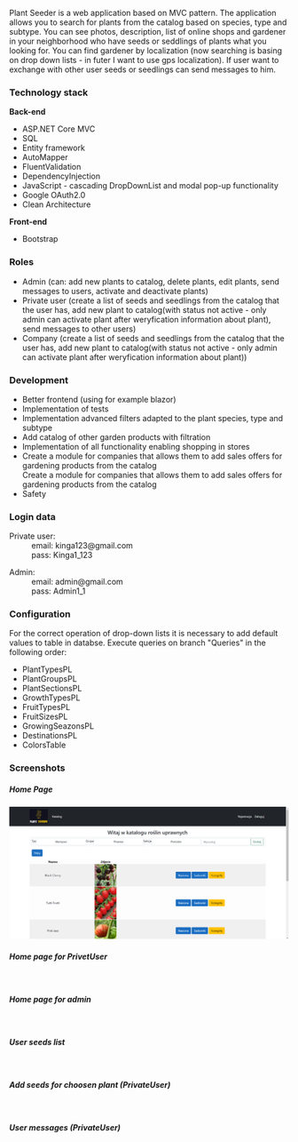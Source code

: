 Plant Seeder is a web application based on MVC pattern. The application allows you to search for plants from the catalog based on species, type and subtype. 
You can see photos, description, list of online shops and gardener in your neighborhood who have seeds or seddlings of plants what you looking for. 
You can find gardener by localization (now searching is basing on drop down lists - in futer I want to use gps localization). If user want to exchange with other user seeds or seedlings can send messages to him.

<h3>Technology stack</h3>
<p><strong>Back-end</strong> </p>
<ul>
  <li>ASP.NET Core MVC</li>
  <li>SQL</li>
  <li> Entity framework</li>
  <li>AutoMapper</li>
  <li>FluentValidation</li>
  <li>DependencyInjection</li>
  <li>JavaScript - cascading DropDownList and modal pop-up functionality</li>
  <li>Google OAuth2.0</li>
  <li>Clean Architecture</li>
 </ul>
 
<p><strong>Front-end</strong> </p>
<ul>
  <li>Bootstrap</li>
 </ul>
  
<h3>Roles</h3>
<ul>
  <li>Admin (can: add new plants to catalog, delete plants, edit plants, send messages to users, activate and deactivate plants)</li>
  <li> Private user (create a list of seeds and seedlings from the catalog that the user has, add new plant to catalog(with status not active - only admin can activate plant after weryfication information about plant), send messages to other users)</li>
  <li>Company (create a list of seeds and seedlings from the catalog that the user has, add new plant to catalog(with status not active - only admin can activate plant after weryfication information about plant))  </li>
</ul>
<h3>Development</h3>
<ul>
<li>Better frontend (using for example blazor)</li>
<li>Implementation of tests</li>
<li>Implementation advanced filters adapted to the plant species, type and subtype</li>
<li>Add catalog of other garden products with filtration</li>
<li>Implementation of all functionality enabling shopping in stores</li>
<li>Create a module for companies that allows them to add sales offers for gardening products from the catalog</li>Create a module for companies that allows them to add sales offers for gardening products from the catalog
<li>Safety</li>
</ul>

<h3>Login data</h3>
<p></p>
<dl>
  <dt>Private user:</dt>
    <dd>email: kinga123@gmail.com</dd>
    <dd>pass: Kinga1_123</dd>
</dl>
<p></p>
<dl>
  <dt>Admin:</dt>
    <dd>email: admin@gmail.com</dd>
    <dd>pass: Admin1_1</dd>
</dl>
<h3>Configuration</h3>
For the correct operation of drop-down lists it is necessary to add default values to table in databse. Execute queries on branch "Queries" in the following order:
<ul>
  <li>PlantTypesPL</li>
  <li>PlantGroupsPL</li>
  <li>PlantSectionsPL</li>
  <li>GrowthTypesPL</li>
  <li>FruitTypesPL</li>
  <li>FruitSizesPL</li>
  <li>GrowingSeazonsPL</li>
  <li>DestinationsPL</li>
  <li>ColorsTable</li>
</ul>
<h3>Screenshots</h3>
<h5>Home Page</h5>
<img src="/VFHCatalogMVC.Web/Screens/Index.png" alt="Strona główna" title="Strona główna">
<h5>Home page for PrivetUser</h5>
<image src"/VFHCatalogMVC.Web/Screens/IndexPrivateUser.png">
<h5>Home page for admin</h5>
<image src"/VFHCatalogMVC.Web/Screens/IndexAdmin.png">  
<h5>User seeds list</h5>
<image src"/VFHCatalogMVC.Web/Screens/IndexUserSeedsList.png">
<h5>Add seeds for choosen plant (PrivateUser)</h5>
<image src"/VFHCatalogMVC.Web/Screens/PlantUsersList.png">
<h5>User messages (PrivateUser)</h5>
<image src"/VFHCatalogMVC.Web/Screens/UserMessages.png">
  







